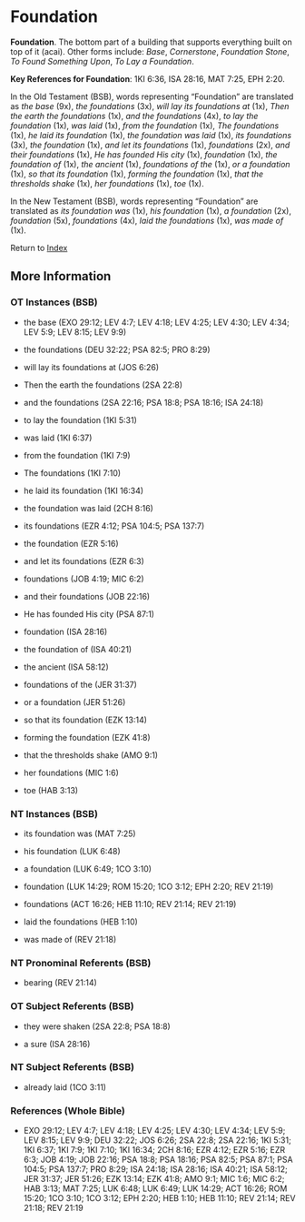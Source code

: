 # Foundation
**Foundation**. 
The bottom part of a building that supports everything built on top of it (acai). 
Other forms include: 
*Base*, *Cornerstone*, *Foundation Stone*, *To Found Something Upon*, *To Lay a Foundation*. 


**Key References for Foundation**: 
1KI 6:36, ISA 28:16, MAT 7:25, EPH 2:20. 


In the Old Testament (BSB), words representing “Foundation” are translated as 
*the base* (9x), *the foundations* (3x), *will lay its foundations at* (1x), *Then the earth the foundations* (1x), *and the foundations* (4x), *to lay the foundation* (1x), *was laid* (1x), *from the foundation* (1x), *The foundations* (1x), *he laid its foundation* (1x), *the foundation was laid* (1x), *its foundations* (3x), *the foundation* (1x), *and let its foundations* (1x), *foundations* (2x), *and their foundations* (1x), *He has founded His city* (1x), *foundation* (1x), *the foundation of* (1x), *the ancient* (1x), *foundations of the* (1x), *or a foundation* (1x), *so that its foundation* (1x), *forming the foundation* (1x), *that the thresholds shake* (1x), *her foundations* (1x), *toe* (1x). 


In the New Testament (BSB), words representing “Foundation” are translated as 
*its foundation was* (1x), *his foundation* (1x), *a foundation* (2x), *foundation* (5x), *foundations* (4x), *laid the foundations* (1x), *was made of* (1x). 


Return to [Index](00-Index.md)

## More Information

### OT Instances (BSB)

* the base (EXO 29:12; LEV 4:7; LEV 4:18; LEV 4:25; LEV 4:30; LEV 4:34; LEV 5:9; LEV 8:15; LEV 9:9)

* the foundations (DEU 32:22; PSA 82:5; PRO 8:29)

* will lay its foundations at (JOS 6:26)

* Then the earth the foundations (2SA 22:8)

* and the foundations (2SA 22:16; PSA 18:8; PSA 18:16; ISA 24:18)

* to lay the foundation (1KI 5:31)

* was laid (1KI 6:37)

* from the foundation (1KI 7:9)

* The foundations (1KI 7:10)

* he laid its foundation (1KI 16:34)

* the foundation was laid (2CH 8:16)

* its foundations (EZR 4:12; PSA 104:5; PSA 137:7)

* the foundation (EZR 5:16)

* and let its foundations (EZR 6:3)

* foundations (JOB 4:19; MIC 6:2)

* and their foundations (JOB 22:16)

* He has founded His city (PSA 87:1)

* foundation (ISA 28:16)

* the foundation of (ISA 40:21)

* the ancient (ISA 58:12)

* foundations of the (JER 31:37)

* or a foundation (JER 51:26)

* so that its foundation (EZK 13:14)

* forming the foundation (EZK 41:8)

* that the thresholds shake (AMO 9:1)

* her foundations (MIC 1:6)

* toe (HAB 3:13)



### NT Instances (BSB)

* its foundation was (MAT 7:25)

* his foundation (LUK 6:48)

* a foundation (LUK 6:49; 1CO 3:10)

* foundation (LUK 14:29; ROM 15:20; 1CO 3:12; EPH 2:20; REV 21:19)

* foundations (ACT 16:26; HEB 11:10; REV 21:14; REV 21:19)

* laid the foundations (HEB 1:10)

* was made of (REV 21:18)



### NT Pronominal Referents (BSB)

* bearing (REV 21:14)



### OT Subject Referents (BSB)

* they were shaken (2SA 22:8; PSA 18:8)

* a sure (ISA 28:16)



### NT Subject Referents (BSB)

* already laid (1CO 3:11)



### References (Whole Bible)

* EXO 29:12; LEV 4:7; LEV 4:18; LEV 4:25; LEV 4:30; LEV 4:34; LEV 5:9; LEV 8:15; LEV 9:9; DEU 32:22; JOS 6:26; 2SA 22:8; 2SA 22:16; 1KI 5:31; 1KI 6:37; 1KI 7:9; 1KI 7:10; 1KI 16:34; 2CH 8:16; EZR 4:12; EZR 5:16; EZR 6:3; JOB 4:19; JOB 22:16; PSA 18:8; PSA 18:16; PSA 82:5; PSA 87:1; PSA 104:5; PSA 137:7; PRO 8:29; ISA 24:18; ISA 28:16; ISA 40:21; ISA 58:12; JER 31:37; JER 51:26; EZK 13:14; EZK 41:8; AMO 9:1; MIC 1:6; MIC 6:2; HAB 3:13; MAT 7:25; LUK 6:48; LUK 6:49; LUK 14:29; ACT 16:26; ROM 15:20; 1CO 3:10; 1CO 3:12; EPH 2:20; HEB 1:10; HEB 11:10; REV 21:14; REV 21:18; REV 21:19



